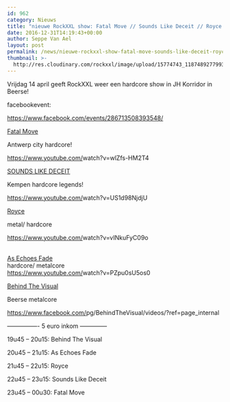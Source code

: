 ```yaml
---
id: 962
category: Nieuws
title: "nieuwe RockXXL show: Fatal Move // Sounds Like Deceit // Royce // As Echoes Fade // Behind The Visual"
date: 2016-12-31T14:19:43+00:00
author: Seppe Van Ael
layout: post
permalink: /news/nieuwe-rockxxl-show-fatal-move-sounds-like-deceit-royce-as-echoes-fade-behind-the-visual/
thumbnail: >-
  http://res.cloudinary.com/rockxxl/image/upload/15774743_1187489277993595_843821289811287873_o.jpg
---
```

Vrijdag 14 april geeft RockXXL weer een hardcore show in JH Korridor in Beerse!

facebookevent:

https://www.facebook.com/events/286713508393548/

<a href="https://www.facebook.com/fatal.move/" data-hovercard="/ajax/hovercard/page.php?id=168943326466670&extragetparams=%7B%22directed_target_id%22%3A286713508393548%7D" data-hovercard-prefer-more-content-show="1">Fatal Move</a>
  
Antwerp city hardcore!
  
<a href="https://www.youtube.com/watch?v=wlZfs-HM2T4" target="_blank" rel="nofollow nofollow">https://www.youtube.com/<wbr />watch?v=wlZfs-HM2T4</a>

<a href="https://www.facebook.com/SOUNDSLIKEDECEIT/" data-hovercard="/ajax/hovercard/page.php?id=202977033070292&extragetparams=%7B%22directed_target_id%22%3A286713508393548%7D" data-hovercard-prefer-more-content-show="1">SOUNDS LIKE DECEIT</a>
  
Kempen hardcore legends!
  
<a href="https://www.youtube.com/watch?v=US1d98NjdjU" target="_blank" rel="nofollow nofollow">https://www.youtube.com/<wbr />watch?v=US1d98NjdjU</a>

<a href="https://www.facebook.com/roycetheband/" data-hovercard="/ajax/hovercard/page.php?id=246302922207211&extragetparams=%7B%22directed_target_id%22%3A286713508393548%7D" data-hovercard-prefer-more-content-show="1">Royce</a>
  
metal/ hardcore
  
<a href="https://l.facebook.com/l.php?u=https%3A%2F%2Fwww.youtube.com%2Fwatch%3Fv%3DvINkuFyC09o&h=nAQGn4G-i&enc=AZNm0Hn045ab0A5mneVJtcJL64RL29Vt5r6n2J8MrAFvpwTkDFg7-tN0jedcVMgn_nE&s=1" target="_blank" rel="nofollow nofollow">https://www.youtube.com/<wbr />watch?v=vINkuFyC09o</a>
  
<span class="text_exposed_show"><br /> <a href="https://www.facebook.com/AsEchoesFade/" data-hovercard="/ajax/hovercard/page.php?id=343442072371719&extragetparams=%7B%22directed_target_id%22%3A286713508393548%7D" data-hovercard-prefer-more-content-show="1">As Echoes Fade</a><br /> hardcore/ metalcore<br /> <a href="https://www.youtube.com/watch?v=PZpu0sU5os0" target="_blank" rel="nofollow nofollow">https://www.youtube.com/<wbr />watch?v=PZpu0sU5os0</a></span>

<a href="https://www.facebook.com/BehindTheVisual/" data-hovercard="/ajax/hovercard/page.php?id=410662362313958&extragetparams=%7B%22directed_target_id%22%3A286713508393548%7D" data-hovercard-prefer-more-content-show="1">Behind The Visual</a>
  
Beerse metalcore
  
<a href="https://www.facebook.com/pg/BehindTheVisual/videos/?ref=page_internal" rel="nofollow">https://www.facebook.com/<wbr />pg/BehindTheVisual/videos/<wbr />?ref=page_internal</a>

&#8212;&#8212;&#8212;&#8212;&#8212;- 5 euro inkom &#8212;&#8212;&#8212;&#8212;–

19u45 – 20u15: Behind The Visual
  
20u45 – 21u15: As Echoes Fade
  
21u45 – 22u15: Royce
  
22u45 – 23u15: Sounds Like Deceit
  
23u45 – 00u30: Fatal Move